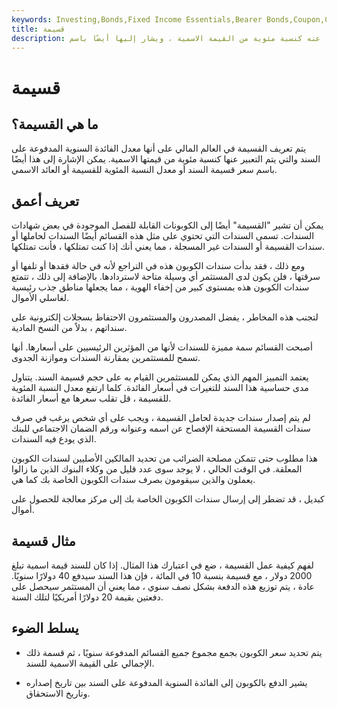 ```yaml
---
keywords: Investing,Bonds,Fixed Income Essentials,Bearer Bonds,Coupon,Coupon Bonds,Coupon Rate,Fixed Income
title: قسيمة
description: القسيمة هي معدل الفائدة السنوي المدفوع على السند ، معبرًا عنه كنسبة مئوية من القيمة الاسمية ، ويشار إليها أيضًا باسم &amp; quot؛ سعر القسيمة. &amp; quot؛
---
```


# قسيمة
## ما هي القسيمة؟

يتم تعريف القسيمة في العالم المالي على أنها معدل الفائدة السنوية المدفوعة على السند والتي يتم التعبير عنها كنسبة مئوية من قيمتها الاسمية. يمكن الإشارة إلى هذا أيضًا باسم سعر قسيمة السند أو معدل النسبة المئوية للقسيمة أو العائد الاسمي.

## تعريف أعمق

يمكن أن تشير "القسيمة" أيضًا إلى الكوبونات القابلة للفصل الموجودة في بعض شهادات السندات. تسمى السندات التي تحتوي على مثل هذه القسائم أيضًا السندات لحاملها أو سندات القسيمة أو السندات غير المسجلة ، مما يعني أنك إذا كنت تمتلكها ، فأنت تمتلكها.

ومع ذلك ، فقد بدأت سندات الكوبون هذه في التراجع لأنه في حالة فقدها أو تلفها أو سرقتها ، فلن يكون لدى المستثمر أي وسيلة متاحة لاستردادها. بالإضافة إلى ذلك ، تتمتع سندات الكوبون هذه بمستوى كبير من إخفاء الهوية ، مما يجعلها مناطق جذب رئيسية لغاسلي الأموال.

لتجنب هذه المخاطر ، يفضل المصدرون والمستثمرون الاحتفاظ بسجلات إلكترونية على سنداتهم ، بدلاً من النسخ المادية.

أصبحت القسائم سمة مميزة للسندات لأنها من المؤثرين الرئيسيين على أسعارها. أنها تسمح للمستثمرين بمقارنة السندات وموازنة الجدوى.

يعتمد التمييز المهم الذي يمكن للمستثمرين القيام به على حجم قسيمة السند. يتناول مدى حساسية هذا السند للتغيرات في أسعار الفائدة. كلما ارتفع معدل النسبة المئوية للقسيمة ، قل تقلب سعرها مع أسعار الفائدة.

لم يتم إصدار سندات جديدة لحامل القسيمة ، ويجب على أي شخص يرغب في صرف سندات القسيمة المستحقة الإفصاح عن اسمه وعنوانه ورقم الضمان الاجتماعي للبنك الذي يودع فيه السندات.

هذا مطلوب حتى تتمكن مصلحة الضرائب من تحديد المالكين الأصليين لسندات الكوبون المعلقة. في الوقت الحالي ، لا يوجد سوى عدد قليل من وكلاء البنوك الذين ما زالوا يعملون والذين سيقومون بصرف سندات الكوبون الخاصة بك كما هي.

كبديل ، قد تضطر إلى إرسال سندات الكوبون الخاصة بك إلى مركز معالجة للحصول على أموال.

## مثال قسيمة

لفهم كيفية عمل القسيمة ، ضع في اعتبارك هذا المثال. إذا كان للسند قيمة اسمية تبلغ 2000 دولار ، مع قسيمة بنسبة 10 في المائة ، فإن هذا السند سيدفع 40 دولارًا سنويًا. عادة ، يتم توزيع هذه الدفعة بشكل نصف سنوي ، مما يعني أن المستثمر سيحصل على دفعتين بقيمة 20 دولارًا أمريكيًا لتلك السنة.

## يسلط الضوء

- يتم تحديد سعر الكوبون بجمع مجموع جميع القسائم المدفوعة سنويًا ، ثم قسمة ذلك الإجمالي على القيمة الاسمية للسند.

- يشير الدفع بالكوبون إلى الفائدة السنوية المدفوعة على السند بين تاريخ إصداره وتاريخ الاستحقاق.

